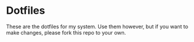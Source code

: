 # Dotfiles
These are the dotfiles for my system.
Use them however, but if you want to make changes, please fork this repo to your own.
